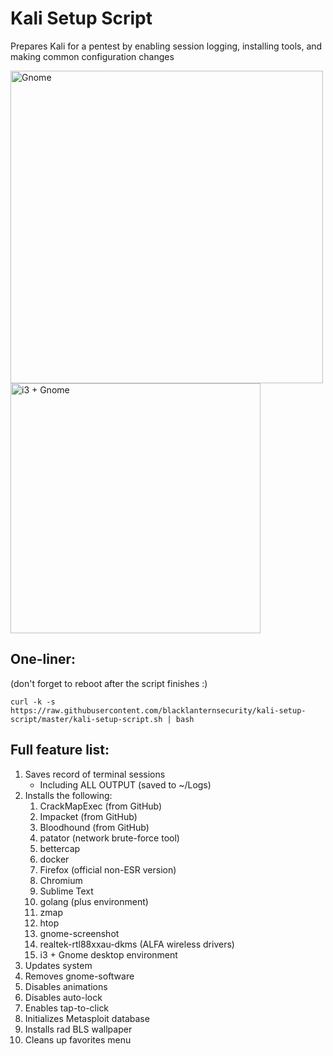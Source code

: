# Kali Setup Script

Prepares Kali for a pentest by enabling session logging, installing tools, and making common configuration changes

<img alt="Gnome" src="https://i.imgur.com/pXh7AUu.png" width=500>
<img alt="i3 + Gnome" src="https://i.imgur.com/DEEJhvO.png" width=400>

## One-liner:
(don't forget to reboot after the script finishes :)
~~~
curl -k -s https://raw.githubusercontent.com/blacklanternsecurity/kali-setup-script/master/kali-setup-script.sh | bash
~~~

## Full feature list:

1. Saves record of terminal sessions
	- Including ALL OUTPUT (saved to ~/Logs)
1. Installs the following:
	1. CrackMapExec (from GitHub)
	1. Impacket (from GitHub)
	1. Bloodhound (from GitHub)
	1. patator (network brute-force tool)
	1. bettercap
	1. docker
	1. Firefox (official non-ESR version)
	1. Chromium
	1. Sublime Text
	1. golang (plus environment)
	1. zmap
	1. htop
	1. gnome-screenshot
	1. realtek-rtl88xxau-dkms (ALFA wireless drivers)
	1. i3 + Gnome desktop environment
1. Updates system
1. Removes gnome-software
1. Disables animations
1. Disables auto-lock
1. Enables tap-to-click
1. Initializes Metasploit database
1. Installs rad BLS wallpaper
1. Cleans up favorites menu